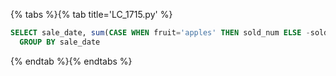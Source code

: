 {% tabs %}{% tab title='LC_1715.py' %}

```sql
SELECT sale_date, sum(CASE WHEN fruit='apples' THEN sold_num ELSE -sold_num END) AS diff FROM Sales
  GROUP BY sale_date
```

{% endtab %}{% endtabs %}
